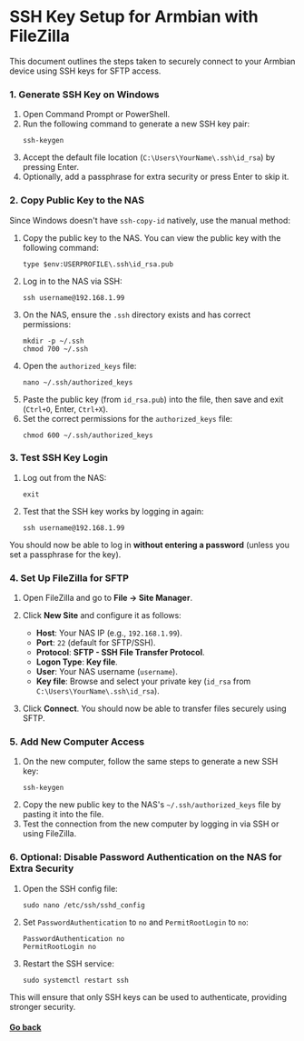 # SSH Key Setup for Armbian with FileZilla

This document outlines the steps taken to securely connect to your Armbian device using SSH keys for SFTP access.

### 1. Generate SSH Key on Windows

1. Open Command Prompt or PowerShell.
2. Run the following command to generate a new SSH key pair:
   ```
   ssh-keygen
   ```
3. Accept the default file location (`C:\Users\YourName\.ssh\id_rsa`) by pressing Enter.
4. Optionally, add a passphrase for extra security or press Enter to skip it.

### 2. Copy Public Key to the NAS

Since Windows doesn't have `ssh-copy-id` natively, use the manual method:

1. Copy the public key to the NAS. You can view the public key with the following command:
   ```
   type $env:USERPROFILE\.ssh\id_rsa.pub
   ```
2. Log in to the NAS via SSH:
   ```
   ssh username@192.168.1.99
   ```
3. On the NAS, ensure the `.ssh` directory exists and has correct permissions:
   ```
   mkdir -p ~/.ssh
   chmod 700 ~/.ssh
   ```
4. Open the `authorized_keys` file:
   ```
   nano ~/.ssh/authorized_keys
   ```
5. Paste the public key (from `id_rsa.pub`) into the file, then save and exit (`Ctrl+O`, Enter, `Ctrl+X`).
6. Set the correct permissions for the `authorized_keys` file:
   ```
   chmod 600 ~/.ssh/authorized_keys
   ```

### 3. Test SSH Key Login

1. Log out from the NAS:
   ```
   exit
   ```
2. Test that the SSH key works by logging in again:
   ```
   ssh username@192.168.1.99
   ```

You should now be able to log in **without entering a password** (unless you set a passphrase for the key).

### 4. Set Up FileZilla for SFTP

1. Open FileZilla and go to **File -> Site Manager**.
2. Click **New Site** and configure it as follows:

   - **Host**: Your NAS IP (e.g., `192.168.1.99`).
   - **Port**: `22` (default for SFTP/SSH).
   - **Protocol**: **SFTP - SSH File Transfer Protocol**.
   - **Logon Type**: **Key file**.
   - **User**: Your NAS username (`username`).
   - **Key file**: Browse and select your private key (`id_rsa` from `C:\Users\YourName\.ssh\id_rsa`).

3. Click **Connect**. You should now be able to transfer files securely using SFTP.

### 5. Add New Computer Access

1. On the new computer, follow the same steps to generate a new SSH key:
   ```
   ssh-keygen
   ```
2. Copy the new public key to the NAS's `~/.ssh/authorized_keys` file by pasting it into the file.
3. Test the connection from the new computer by logging in via SSH or using FileZilla.

### 6. Optional: Disable Password Authentication on the NAS for Extra Security

1. Open the SSH config file:
   ```
   sudo nano /etc/ssh/sshd_config
   ```
2. Set `PasswordAuthentication` to `no` and `PermitRootLogin` to `no`:
   ```
   PasswordAuthentication no
   PermitRootLogin no
   ```
3. Restart the SSH service:
   ```
   sudo systemctl restart ssh
   ```

This will ensure that only SSH keys can be used to authenticate, providing stronger security.

#### [Go back](readme.md)
